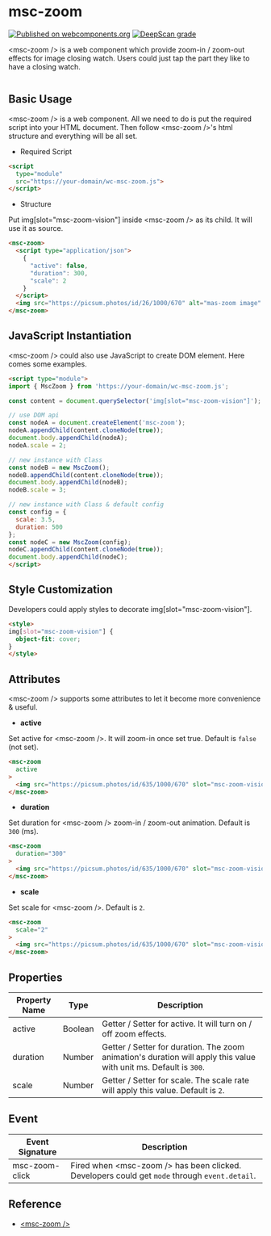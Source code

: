 # msc-zoom

[![Published on webcomponents.org](https://img.shields.io/badge/webcomponents.org-published-blue.svg)](https://www.webcomponents.org/element/msc-zoom) [![DeepScan grade](https://deepscan.io/api/teams/16372/projects/22012/branches/644916/badge/grade.svg)](https://deepscan.io/dashboard#view=project&tid=16372&pid=22012&bid=644916)

&lt;msc-zoom /> is a web component which provide zoom-in / zoom-out effects for image closing watch. Users could just tap the part they like to have a closing watch.

![<msc-zoom />](https://blog.lalacube.com/mei/img/preview/msc-zoom.png)

## Basic Usage

&lt;msc-zoom /> is a web component. All we need to do is put the required script into your HTML document. Then follow &lt;msc-zoom />'s html structure and everything will be all set.

- Required Script

```html
<script
  type="module"
  src="https://your-domain/wc-msc-zoom.js">        
</script>
```

- Structure

Put img[slot="msc-zoom-vision"] inside &lt;msc-zoom /> as its child. It will use it as source.

```html
<msc-zoom>
  <script type="application/json">
    {
      "active": false,
      "duration": 300,
      "scale": 2
    }
  </script>
  <img src="https://picsum.photos/id/26/1000/670" alt="mas-zoom image" slot="msc-zoom-vision" />
</msc-zoom>
```

## JavaScript Instantiation

&lt;msc-zoom /> could also use JavaScript to create DOM element. Here comes some examples.

```html
<script type="module">
import { MscZoom } from 'https://your-domain/wc-msc-zoom.js';

const content = document.querySelector('img[slot="msc-zoom-vision"]');

// use DOM api
const nodeA = document.createElement('msc-zoom');
nodeA.appendChild(content.cloneNode(true));
document.body.appendChild(nodeA);
nodeA.scale = 2;

// new instance with Class
const nodeB = new MscZoom();
nodeB.appendChild(content.cloneNode(true));
document.body.appendChild(nodeB);
nodeB.scale = 3;

// new instance with Class & default config
const config = {
  scale: 3.5,
  duration: 500
};
const nodeC = new MscZoom(config);
nodeC.appendChild(content.cloneNode(true));
document.body.appendChild(nodeC);
</script>
```

## Style Customization

Developers could apply styles to decorate img[slot="msc-zoom-vision"].

```html
<style>
img[slot="msc-zoom-vision"] {
  object-fit: cover;
}
</style>
```

## Attributes

&lt;msc-zoom /> supports some attributes to let it become more convenience & useful.

- **active**

Set active for &lt;msc-zoom />. It will zoom-in once set true. Default is `false` (not set).

```html
<msc-zoom
  active
>
  <img src="https://picsum.photos/id/635/1000/670" slot="msc-zoom-vision" />
</msc-zoom>
```

- **duration**

Set duration for &lt;msc-zoom /> zoom-in / zoom-out animation. Default is `300` (ms).

```html
<msc-zoom
  duration="300"
>
  <img src="https://picsum.photos/id/635/1000/670" slot="msc-zoom-vision" />
</msc-zoom>
```

- **scale**

Set scale for &lt;msc-zoom />. Default is `2`.

```html
<msc-zoom
  scale="2"
>
  <img src="https://picsum.photos/id/635/1000/670" slot="msc-zoom-vision" />
</msc-zoom>
```


## Properties

| Property Name | Type | Description |
| ----------- | ----------- | ----------- |
| active | Boolean | 	Getter / Setter for active. It will turn on / off zoom effects. |
| duration | Number | Getter / Setter for duration. The zoom animation's duration will apply this value with unit ms. Default is `300`. |
| scale | Number | Getter / Setter for scale. The scale rate will apply this value. Default is `2`. |


## Event

| Event Signature | Description |
| ----------- | ----------- |
| msc-zoom-click | Fired when &lt;msc-zoom /> has been clicked. Developers could get `mode` through `event.detail`. |


## Reference
- [&lt;msc-zoom /&gt;](https://blog.lalacube.com/mei/webComponent_msc-zoom.html)
